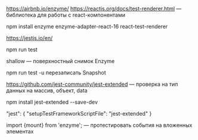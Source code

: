 https://airbnb.io/enzyme/
https://reactjs.org/docs/test-renderer.html — библиотека для работы с react-компонентами

npm install enzyme enzyme-adapter-react-16 react-test-renderer

<!-- Тестировать от малого к большему -->
<!-- JEST — фреймворк чисто для тестирования -->
<!-- Test Renderer — библиотека для работы с react-компонентами -->

https://jestjs.io/en/

npm run test

<!-- Snapshot - снимок, с ним будет сравниваться различия с тестом -->

shallow — поверхностный снимок Enzyme

npm run test -u перезаписать Snapshot



https://github.com/jest-community/jest-extended  — проверка на тип данных на массив, объект, data

npm install jest-extended --save-dev


"jest": {
  "setupTestFrameworkScriptFile": "jest-extended"
}

import {mount} from 'enzyme'; — протестировать события на вложенных элементах